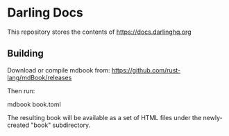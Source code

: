# Darling Docs

This repository stores the contents of https://docs.darlinghq.org

Building
--------

Download or compile mdbook from: https://github.com/rust-lang/mdBook/releases

Then run:

mdbook book.toml

The resulting book will be available as a set of HTML files under the newly-created "book" subdirectory.
